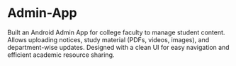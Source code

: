 # Admin-App
Built an Android Admin App for college faculty to manage student content. Allows uploading notices, study material (PDFs, videos, images), and department-wise updates. Designed with a clean UI for easy navigation and efficient academic resource sharing.
